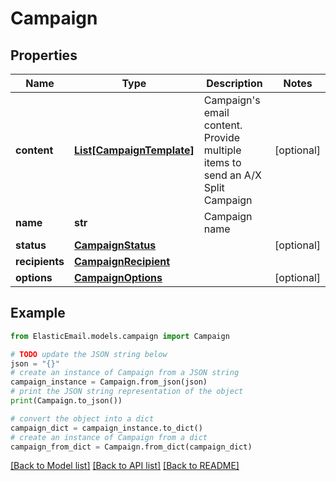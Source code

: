 # Campaign


## Properties

Name | Type | Description | Notes
------------ | ------------- | ------------- | -------------
**content** | [**List[CampaignTemplate]**](CampaignTemplate.md) | Campaign&#39;s email content. Provide multiple items to send an A/X Split Campaign | [optional] 
**name** | **str** | Campaign name | 
**status** | [**CampaignStatus**](CampaignStatus.md) |  | [optional] 
**recipients** | [**CampaignRecipient**](CampaignRecipient.md) |  | 
**options** | [**CampaignOptions**](CampaignOptions.md) |  | [optional] 

## Example

```python
from ElasticEmail.models.campaign import Campaign

# TODO update the JSON string below
json = "{}"
# create an instance of Campaign from a JSON string
campaign_instance = Campaign.from_json(json)
# print the JSON string representation of the object
print(Campaign.to_json())

# convert the object into a dict
campaign_dict = campaign_instance.to_dict()
# create an instance of Campaign from a dict
campaign_from_dict = Campaign.from_dict(campaign_dict)
```
[[Back to Model list]](../README.md#documentation-for-models) [[Back to API list]](../README.md#documentation-for-api-endpoints) [[Back to README]](../README.md)


